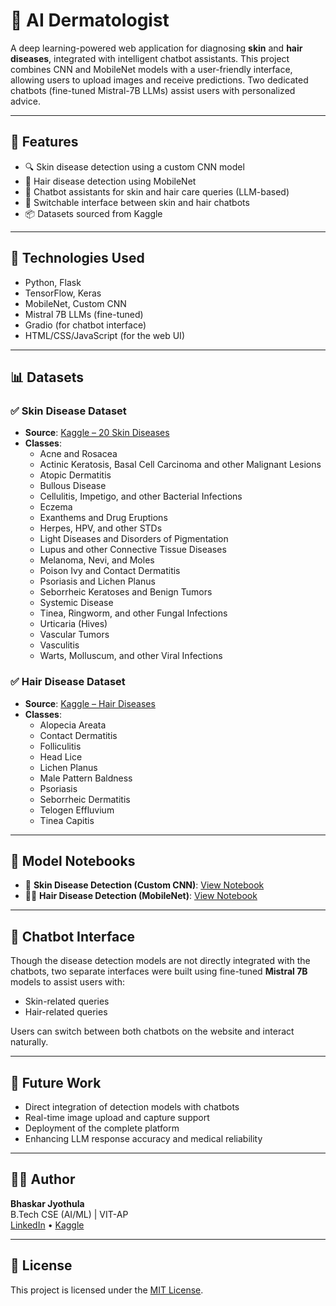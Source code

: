 # 🧠 AI Dermatologist

A deep learning-powered web application for diagnosing **skin** and **hair diseases**, integrated with intelligent chatbot assistants. This project combines CNN and MobileNet models with a user-friendly interface, allowing users to upload images and receive predictions. Two dedicated chatbots (fine-tuned Mistral-7B LLMs) assist users with personalized advice.

---

## 🚀 Features

- 🔍 Skin disease detection using a custom CNN model
- 💇 Hair disease detection using MobileNet
- 🤖 Chatbot assistants for skin and hair care queries (LLM-based)
- 🔄 Switchable interface between skin and hair chatbots
- 📦 Datasets sourced from Kaggle

---

## 🧠 Technologies Used

- Python, Flask
- TensorFlow, Keras
- MobileNet, Custom CNN
- Mistral 7B LLMs (fine-tuned)
- Gradio (for chatbot interface)
- HTML/CSS/JavaScript (for the web UI)

---

## 📊 Datasets

### ✅ Skin Disease Dataset
- **Source**: [Kaggle – 20 Skin Diseases](https://www.kaggle.com/datasets/haroonalam16/20-skin-diseases-dataset)
- **Classes**:
  - Acne and Rosacea
  - Actinic Keratosis, Basal Cell Carcinoma and other Malignant Lesions
  - Atopic Dermatitis
  - Bullous Disease
  - Cellulitis, Impetigo, and other Bacterial Infections
  - Eczema
  - Exanthems and Drug Eruptions
  - Herpes, HPV, and other STDs
  - Light Diseases and Disorders of Pigmentation
  - Lupus and other Connective Tissue Diseases
  - Melanoma, Nevi, and Moles
  - Poison Ivy and Contact Dermatitis
  - Psoriasis and Lichen Planus
  - Seborrheic Keratoses and Benign Tumors
  - Systemic Disease
  - Tinea, Ringworm, and other Fungal Infections
  - Urticaria (Hives)
  - Vascular Tumors
  - Vasculitis
  - Warts, Molluscum, and other Viral Infections

### ✅ Hair Disease Dataset
- **Source**: [Kaggle – Hair Diseases](https://www.kaggle.com/datasets/sundarannamalai/hair-diseases)
- **Classes**:
  - Alopecia Areata
  - Contact Dermatitis
  - Folliculitis
  - Head Lice
  - Lichen Planus
  - Male Pattern Baldness
  - Psoriasis
  - Seborrheic Dermatitis
  - Telogen Effluvium
  - Tinea Capitis

---

## 📁 Model Notebooks

- 🧴 **Skin Disease Detection (Custom CNN)**: [View Notebook](https://www.kaggle.com/code/bhaskarjyothula/skin-things)
- 💇‍♂️ **Hair Disease Detection (MobileNet)**: [View Notebook](https://www.kaggle.com/code/bhaskarjyothula/mobilenet-hair)

---

## 🧠 Chatbot Interface

Though the disease detection models are not directly integrated with the chatbots, two separate interfaces were built using fine-tuned **Mistral 7B** models to assist users with:

- Skin-related queries
- Hair-related queries

Users can switch between both chatbots on the website and interact naturally.

---

## 📌 Future Work

- Direct integration of detection models with chatbots
- Real-time image upload and capture support
- Deployment of the complete platform
- Enhancing LLM response accuracy and medical reliability

---

## 👨‍💻 Author

**Bhaskar Jyothula**  
B.Tech CSE (AI/ML) | VIT-AP  
[LinkedIn](https://www.linkedin.com/in/bhaskarjyothula) • [Kaggle](https://www.kaggle.com/bhaskarjyothula)

---

## 📝 License

This project is licensed under the [MIT License](LICENSE).
